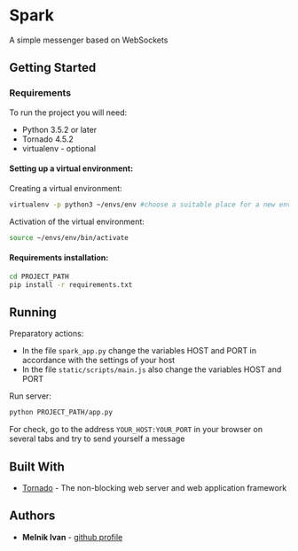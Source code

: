 # Spark

A simple messenger based on WebSockets

## Getting Started

### Requirements

To run the project you will need:
* Python 3.5.2 or later
* Tornado 4.5.2
* virtualenv - optional

#### Setting up a virtual environment:

Creating a virtual environment:

```bash
virtualenv -p python3 ~/envs/env #choose a suitable place for a new environment
```

Activation of the virtual environment:

```bash
source ~/envs/env/bin/activate
```
#### Requirements installation:
```bash
cd PROJECT_PATH
pip install -r requirements.txt
```

## Running
Preparatory actions:
* In the file `spark_app.py` change the variables HOST and PORT in accordance with the settings of your host
* In the file `static/scripts/main.js` also change the variables HOST and PORT

Run server:
```bash
python PROJECT_PATH/app.py
```
For check, go to the address `YOUR_HOST:YOUR_PORT` in your browser on several tabs and try to send yourself a message

## Built With

* [Tornado](http://www.tornadoweb.org/en/stable/) - The non-blocking web server and web application framework

## Authors

* **Melnik Ivan** - [github profile](https://github.com/melnik-ivan)
